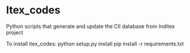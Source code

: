 # Itex_codes

Python scripts that generate and update the CII database from Inditex project

To install itex_codes:
python setup.py install
pip install -r requirements.txt
